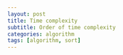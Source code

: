 ```yaml
---
layout: post
title: Time complexity
subtitle: Order of time complexity
categories: algorithm
tags: [algorithm, sort]
---
```

